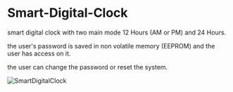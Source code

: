 # Smart-Digital-Clock

smart digital clock with two main mode 12 Hours (AM or PM) and 24 Hours.

the user's password is saved in non volatile memory (EEPROM) and the user has access on it.

the user can change the password or reset the system. 

![SmartDigitalClock](https://user-images.githubusercontent.com/114269455/222226678-1dad6e13-0ef8-4d3e-a57f-c2e3d9b65598.PNG)
